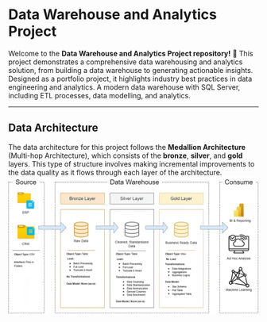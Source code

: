 # Data Warehouse and Analytics Project

Welcome to the **Data Warehouse and Analytics Project repository!** 🚀
This project demonstrates a comprehensive data warehousing and analytics solution, from building a data warehouse to generating actionable insights. Designed as a portfolio project, it highlights industry best practices in data engineering and analytics.
A modern data warehouse with SQL Server, including ETL processes, data modelling, and analytics.

---

## Data Architecture
The data architecture for this project follows the **Medallion Architecture** (Multi-hop Architecture), which consists of the **bronze**, **silver**, and **gold** layers. This type of structure involves making incremental improvements to the data quality as it flows through each layer of the architecture.
![Data Architecture](documents/data_architecture.png)
